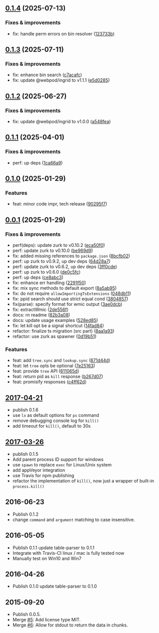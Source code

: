 ## [0.1.4](https://github.com/webpod/ps/compare/v0.1.3...v0.1.4) (2025-07-13)

### Fixes & improvements
* fix: handle perm errors on bin resolver ([123733b](https://github.com/webpod/ps/commit/123733b7ed2dfc445881378e36f0b2e7ac09a9bc))

## [0.1.3](https://github.com/webpod/ps/compare/v0.1.2...v0.1.3) (2025-07-11)

### Fixes & improvements
* fix: enhance bin search ([c7acafc](https://github.com/webpod/ps/commit/c7acafc3394b76320e6f5abd4c1de67aa2e07262))
* fix: update @webpod/ingrid to v1.1.1 ([e5d0285](https://github.com/webpod/ps/commit/e5d02851c86745d4be097be0db8502427fa8f221))

## [0.1.2](https://github.com/webpod/ps/compare/v0.1.1...v0.1.2) (2025-06-27)

### Fixes & improvements
* fix: update @webpod/ingrid to v1.0.0 ([a548fea](https://github.com/webpod/ps/commit/a548fea2dabd28fb6a08f100e1f8e5723f3d3cfb))

## [0.1.1](https://github.com/webpod/ps/compare/v0.1.0...v0.1.1) (2025-04-01)

### Fixes & improvements
* perf: up deps ([1ca66a9](https://github.com/webpod/ps/commit/1ca66a999ae5082a4ac2fe1caebd133e83886164))

## [0.1.0](https://github.com/webpod/ps/compare/v0.0.1...v0.1.0) (2025-01-29)

### Features
* feat: minor code impr, tech release ([90295f7](https://github.com/webpod/ps/commit/90295f79d8aed0d803c102c8f55ac3130eab1247))

## [0.0.1](https://github.com/webpod/ps/compare/undefined...v0.0.1) (2025-01-29)

### Fixes & improvements
* perf(deps): update zurk to v0.10.2 ([eca50f0](https://github.com/webpod/ps/commit/eca50f0e73be5ac4e7c5d9a8f94d16c62ac65f79))
* perf: update zurk to v0.10.0 ([be969d9](https://github.com/webpod/ps/commit/be969d97d614197473d00fe1e6656e0dc6369832))
* fix: added missing references to `package.json` ([8bcfb02](https://github.com/webpod/ps/commit/8bcfb028b958d708e6362818e860446ca985fb9b))
* perf: up zurk to v0.9.2, up dev deps ([64d28a7](https://github.com/webpod/ps/commit/64d28a7a0af09bc948ece45bcf2a849959a57648))
* perf: update zurk to v0.6.2, up dev deps ([3ff0cde](https://github.com/webpod/ps/commit/3ff0cde38ef2eb8e771ece2418939ca3b5f41243))
* perf: up zurk to v0.6.0 ([de0c5fc](https://github.com/webpod/ps/commit/de0c5fc7c7c0e487d9b5934662eda5eb67e49b22))
* perf: up deps ([ce8abc3](https://github.com/webpod/ps/commit/ce8abc35b8acf23373b9adce9f757d01121e866c))
* fix: enhance err handling ([2291f50](https://github.com/webpod/ps/commit/2291f509946a7ce9e43b1dd90fc50fad12f90dc1))
* fix: mix sync methods to default export ([8a5ab95](https://github.com/webpod/ps/commit/8a5ab95d23689c770d668aaf9ae8b859c9e4cf12))
* fix: do not require `allowImportingTsExtensions` ([048db11](https://github.com/webpod/ps/commit/048db114b2c5e478b762ff42724cfb357d11b03c))
* fix: ppid search should use strict equal cond ([3804857](https://github.com/webpod/ps/commit/38048570ea1f57a3da59988da78238204af7ada6))
* fix(parse): specify format for wmic output ([3ae0dcb](https://github.com/webpod/ps/commit/3ae0dcbf9c0a1ce1edc21052755dc0d188c3c287))
* fix: extractWmic ([2de556f](https://github.com/webpod/ps/commit/2de556f1b1e6731f8e6d5b31af0669c99df9ac63))
* docs: rn readme ([82b3a08](https://github.com/webpod/ps/commit/82b3a08aeaa1d7e8a03c22a3d224fc818894b83e))
* docs: update usage examples ([528ed85](https://github.com/webpod/ps/commit/528ed856b1d86fb99ccd750f3a45163cb2557d41))
* fix: let kill opt be a signal shortcut ([14fad84](https://github.com/webpod/ps/commit/14fad847587ab1de0cf28ea3612839d7a59615f1))
* refactor: finalize ts migration (src part) ([8aa1a93](https://github.com/webpod/ps/commit/8aa1a9383327d9bde5ba81356013edb4c19876d0))
* refactor: use zurk as spawner ([0d19b51](https://github.com/webpod/ps/commit/0d19b5184dc3c411adbab6a3721a8304a93a3b5a))

### Features
* feat: add `tree.sync` and `lookup.sync` ([871d44d](https://github.com/webpod/ps/commit/871d44d8fb90844af7496806fa7d1ac5fd15a31d))
* feat: let `tree` opts be optional ([7e25163](https://github.com/webpod/ps/commit/7e25163d676b616b188428134d2cc7eb9a0a3748))
* feat: provide `tree` API ([611065d](https://github.com/webpod/ps/commit/611065dec82c6ed51b7de315721eaebc44b98111))
* feat: return pid as `kill` response ([b267d07](https://github.com/webpod/ps/commit/b267d0780c0229990cb24452b8fd5cdf9e44ff69))
* feat: promisify responses ([c4ff62d](https://github.com/webpod/ps/commit/c4ff62d4731adeaf89dd0e9e055c17a7bb477686))

## [2017-04-21](https://github.com/neekey/ps/pull/48)
- publish 0.1.6
- use `lx` as default options for `ps` command
- remove debugging console log for `kill()`
- add timeout for `kill()`, default to 30s

## [2017-03-26](https://github.com/neekey/ps/pull/35)
- publish 0.1.5
- Add parent process ID support for windows
- use `spawn` to replace `exec` for Linux/Unix system
- add appVeyor integration
- use Travis for npm publishing
- refactor the implementation of `kill()`, now just a wrapper of built-in `process.kill()`

## 2016-06-23
- Publish 0.1.2
- change `command` and `argument` matching to case insensitive.

## 2016-05-05
- Publish 0.1.1 update table-parser to 0.1.1
- Integrate with Travis-CI linux / mac is fully tested now
- Manually test on Win10 and Win7

## 2016-04-26
- Publish 0.1.0 update table-parser to 0.1.0

## 2015-09-20

- Publish 0.0.5.
- Merge [#5](https://github.com/neekey/ps/pull/5): Add license type MIT.
- Merge [#6](https://github.com/neekey/ps/pull/6): Allow for stdout to return the data in chunks.
